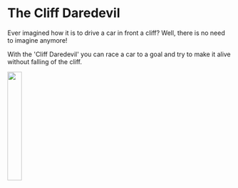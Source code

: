 # The Cliff Daredevil
Ever imagined how it is to drive a car in front a cliff? Well, there is no need to imagine anymore!

With the 'Cliff Daredevil' you can race a car to a goal and try to make it alive without falling of the cliff.

<img width="25%" src="https://i.imgur.com/jl9kKdJ.png">
